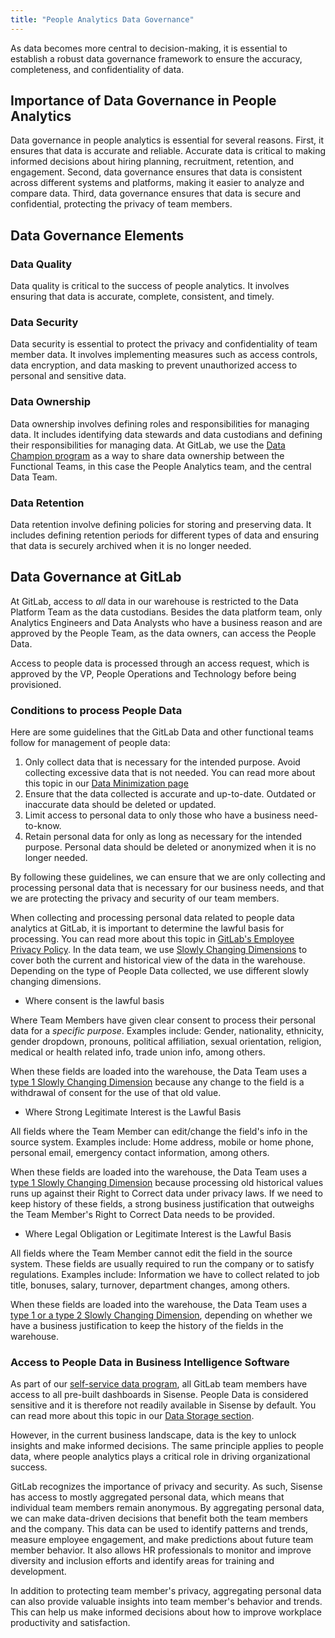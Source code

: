 ```yaml
---
title: "People Analytics Data Governance"
---
```


As data becomes more central to decision-making, it is essential to establish a robust data governance framework to ensure the accuracy, completeness, and confidentiality of data.

## Importance of Data Governance in People Analytics

Data governance in people analytics is essential for several reasons. First, it ensures that data is accurate and reliable. Accurate data is critical to making informed decisions about hiring planning, recruitment, retention, and engagement. Second, data governance ensures that data is consistent across different systems and platforms, making it easier to analyze and compare data. Third, data governance ensures that data is secure and confidential, protecting the privacy of team members.

## Data Governance Elements

### Data Quality

Data quality is critical to the success of people analytics. It involves ensuring that data is accurate, complete, consistent, and timely.

### Data Security

Data security is essential to protect the privacy and confidentiality of team member data. It involves implementing measures such as access controls, data encryption, and data masking to prevent unauthorized access to personal and sensitive data.

### Data Ownership

Data ownership involves defining roles and responsibilities for managing data. It includes identifying data stewards and data custodians and defining their responsibilities for managing data. At GitLab, we use the [Data Champion program](/handbook/enterprise-data/direction/data-champion/) as a way to share data ownership between the Functional Teams, in this case the People Analytics team, and the central Data Team.

### Data Retention

Data retention involve defining policies for storing and preserving data. It includes defining retention periods for different types of data and ensuring that data is securely archived when it is no longer needed.

## Data Governance at GitLab

At GitLab, access to *all* data in our warehouse is restricted to the Data Platform Team as the data custodians. Besides the data platform team, only Analytics Engineers and Data Analysts who have a business reason and are approved by the People Team, as the data owners, can access the People Data.

Access to people data is processed through an access request, which is approved by the VP, People Operations and Technology before being provisioned.

### Conditions to process People Data

Here are some guidelines that the GitLab Data and other functional teams follow for management of people data:

1. Only collect data that is necessary for the intended purpose. Avoid collecting excessive data that is not needed. You can read more about this topic in our [Data Minimization page](/handbook/enterprise-data/how-we-work/new-data-source/#data-minimisation)
1. Ensure that the data collected is accurate and up-to-date. Outdated or inaccurate data should be deleted or updated.
1. Limit access to personal data to only those who have a business need-to-know.
1. Retain personal data for only as long as necessary for the intended purpose. Personal data should be deleted or anonymized when it is no longer needed.

By following these guidelines, we can ensure that we are only collecting and processing personal data that is necessary for our business needs, and that we are protecting the privacy and security of our team members.

When collecting and processing personal data related to people data analytics at GitLab, it is important to determine the lawful basis for processing. You can read more about this topic in [GitLab's Employee Privacy Policy](/handbook/legal/privacy/employee-privacy-policy/). In the data team, we use [Slowly Changing Dimensions](/handbook/enterprise-data/platform/edw/#slowly-changing-dimensions--snapshots) to cover both the current and historical view of the data in the warehouse. Depending on the type of People Data collected, we use different slowly changing dimensions.

- Where consent is the lawful basis

Where Team Members have given clear consent to process their personal data for a *specific purpose*. Examples include: Gender, nationality, ethnicity, gender dropdown, pronouns, political affiliation, sexual orientation, religion, medical or health related info, trade union info, among others.

When these fields are loaded into the warehouse, the Data Team uses a [type 1 Slowly Changing Dimension](/handbook/enterprise-data/platform/edw/#slowly-changing-dimensions--snapshots) because any change to the field is a withdrawal of consent for the use of that old value.

- Where Strong Legitimate Interest is the Lawful Basis

All fields where the Team Member can edit/change the field's info in the source system. Examples include: Home address, mobile or home phone, personal email, emergency contact information, among others.

When these fields are loaded into the warehouse, the Data Team uses a [type 1 Slowly Changing Dimension](/handbook/enterprise-data/platform/edw/#slowly-changing-dimensions--snapshots) because processing old historical values runs up against their Right to Correct data under privacy laws. If we need to keep history of these fields, a strong business justification that outweighs the Team Member's Right to Correct Data needs to be provided.

- Where Legal Obligation or Legitimate Interest is the Lawful Basis

All fields where the Team Member cannot edit the field in the source system. These fields are usually required to run the company or to satisfy regulations. Examples include: Information we have to collect related to job title, bonuses, salary, turnover, department changes, among others.

When these fields are loaded into the warehouse, the Data Team uses a [type 1 or a type 2 Slowly Changing Dimension](/handbook/enterprise-data/platform/edw/#slowly-changing-dimensions--snapshots), depending on whether we have a business justification to keep the history of the fields in the warehouse.

### Access to People Data in Business Intelligence Software

As part of our [self-service data program](/handbook/enterprise-data/direction/self-service/), all GitLab team members have access to all pre-built dashboards in Sisense. People Data is considered sensitive and it is therefore not readily available in Sisense by default. You can read more about this topic in our [Data Storage section](/handbook/enterprise-data/platform/#data-storage).

However, in the current business landscape, data is the key to unlock insights and make informed decisions. The same principle applies to people data, where people analytics plays a critical role in driving organizational success.

GitLab recognizes the importance of privacy and security. As such, Sisense has access to mostly aggregated personal data, which means that individual team members remain anonymous. By aggregating personal data, we can make data-driven decisions that benefit both the team members and the company. This data can be used to identify patterns and trends, measure employee engagement, and make predictions about future team member behavior. It also allows HR professionals to monitor and improve diversity and inclusion efforts and identify areas for training and development.

In addition to protecting team member's privacy, aggregating personal data can also provide valuable insights into team member's behavior and trends. This can help us make informed decisions about how to improve workplace productivity and satisfaction.
